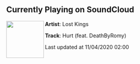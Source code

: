 ## Currently Playing on SoundCloud

[<img align="left" width="100" src="https://i1.sndcdn.com/artworks-vXFSweg5YNJf-0-t50x50.jpg">](https://soundcloud.com/wearelostkings/hurt-feat-deathbyromy)

**Artist**: Lost Kings 

**Track**: Hurt (feat. DeathByRomy)

Last updated at 11/04/2020 02:00
